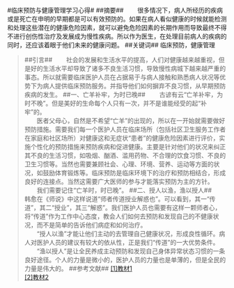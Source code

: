 #临床预防与健康管理学习心得#
##摘要##
&emsp;&emsp;很多情况下，病人所经历的疾病或是死亡在申明的早期都是可以有效预防的。如果在病人看似健康的时候就能检测和处理这些潜在的健康危险因素，就可以避免危险因素的长期作用而导致最终不得不进行创伤性治疗及发展成为慢性疾病。所以作为医生，在处理目前病人的疾病的同时，还应该着眼于他们未来的健康问题。
##关键词##
临床预防，健康管理
>##引言##
&emsp;&emsp;社会的发展和生活水平的提高，人们对健康越来越重视，但是好的生活水平却导致了诸多不良生活习惯，导致慢性病城下越来越严重的事态。所以就需要临床医护人员在占据易于与病人接触和熟悉病人状况等优势下为病人提供临床预防服务。并指导他们如何摒弃不良习惯，从早期预防疾病的发生。
>##一、亡羊补牢，为时已晚##
&emsp;&emsp;古谚有云“亡羊补牢，为时不晚”。但是美好的生命每个人只有一次，并不是谁能经受的起“补牢”的。
</br>&emsp;&emsp;医者父母心，自然是不希望“亡羊”的出现的，所以在一开始就需要做好预防措施。需要我们每一个医护人员在临床场所（包括社区卫生服务工作者在家庭和社区场所）对健康这和无症状“患者”的健康危险因素进行评价，实施个性化的预防措施来预防疾病和促进健康。主要是针对他们的状况来纠正其不良的生活习惯，如吸烟、酗酒、滥用药物、不合理的饮食习惯、不良的卫生习惯等。当然也需要兼顾社会、心理、环境、营养、运动等方面的状况，如鼓励体育锻炼等。临床预防是临床环境下的治疗和预防相结合，形成良好的连接点。当然这需要广大医师的参与才能落实预防为主的方针。
</br>&emsp;&emsp;我们需要记住“亡羊时，时已晚”。
>##二、授人以渔，渔以授人##
&emsp;&emsp;韩愈在《师说》中这样说道“师者传道授业解惑也”。可以看到，其一“传道”，其二“授业”，其三“解惑”。我们医护人员也需要有这样一颗师者心，将“传道”作为工作中心态度，教会人们如何去预防和发现自己的不健康状况，而不是简单的告诉他们病症和如何治疗。
</br>&emsp;&emsp;“授人以渔”才能让他们主动的去管理自己健康状况，形成良性循环。病人对医护人员的建议有较大的依从性，正是我们“传道”的一大优势条件。
</br>&emsp;&emsp;“渔以授人”是让全民养成主动预防和发现自己身体异常状态习惯的一条良好途径。个人的力量是微小的，医护人员的力量也是单薄的，但是全民的力量是伟大的。
##参考文献##
[[1]教材1](1)</br>
[[2]教材2](2)